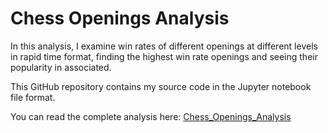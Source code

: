 # Chess Openings Analysis

In this analysis, I examine win rates of different openings at different levels in rapid time format, finding the highest win rate openings and seeing their popularity in associated.

This GitHub repository contains my source code in the Jupyter notebook file format.

You can read the complete analysis here: [Chess_Openings_Analysis](https://austinnguyen-portfolio.herokuapp.com/chess_opening.html)

